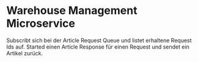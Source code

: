 # Warehouse Management Microservice
Subscribt sich bei der Article Request Queue und listet erhaltene Request Ids auf.
Started einen Article Response für einen Request und sendet ein Artikel zurück. 